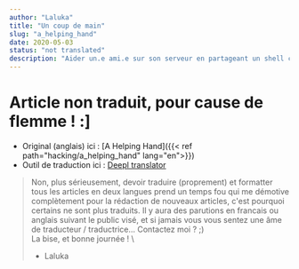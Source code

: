 ```yaml
---
author: "Laluka"
title: "Un coup de main"
slug: "a_helping_hand"
date: 2020-05-03
status: "not translated"
description: "Aider un.e ami.e sur son serveur en partageant un shell commun, ce n'est pas toujours facile. Heureusement, des solutions existent ! Je vais donc vous en présenter trois, à base de ssh, tmux, tmate, gotty, socat ou encore ngrok. "
---
```


# Article non traduit, pour cause de flemme ! :]

- Original (anglais) ici : [A Helping Hand]({{< ref path="hacking/a_helping_hand" lang="en">}})
- Outil de traduction ici : [Deepl translator](https://www.deepl.com/translator)

> Non, plus sérieusement, devoir traduire (proprement) et formatter tous les articles en deux langues prend un temps fou qui me démotive complètement pour la rédaction de nouveaux articles, c'est pourquoi certains ne sont plus traduits. Il y aura des parutions en francais ou anglais suivant le public visé, et si jamais vous vous sentez une âme de traducteur / traductrice... Contactez moi ? ;) \
> La bise, et bonne journée ! \
> - Laluka